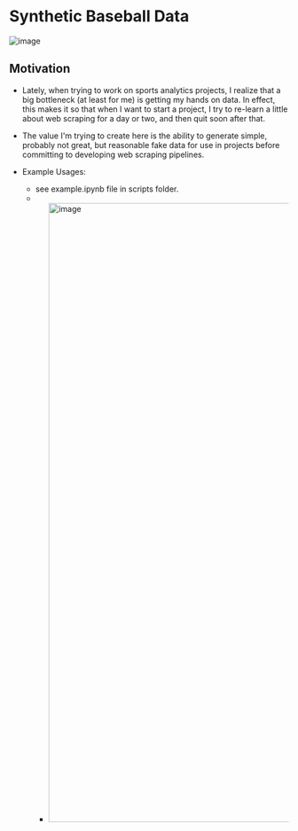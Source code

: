 # Synthetic Baseball Data

![image](https://github.com/JKolodny/Synthetic_Baseball_Data/assets/24982246/55ed193d-4d31-4b7f-971d-d7f9d012f442)


## Motivation

* Lately, when trying to work on sports analytics projects, I realize that a big
bottleneck (at least for me) is getting my hands on data. In effect, this makes it so that when I want to start a project, I try to re-learn a little about web scraping for a day or two, and then quit soon after that. 

* The value I'm trying to create here is the ability to generate simple, probably not great, but reasonable fake data for use in projects before committing to developing web scraping pipelines.

* Example Usages:
    * see example.ipynb file in scripts folder.
    * * <img width="1117" alt="image" src="https://github.com/JKolodny/Synthetic_Baseball_Data/assets/24982246/840586e6-ea30-4613-bccd-6ef675b83eaa">



